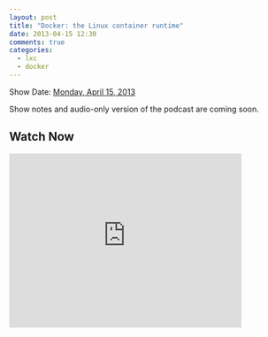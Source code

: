 ```yaml
---
layout: post
title: "Docker: the Linux container runtime"
date: 2013-04-15 12:30
comments: true
categories: 
  - lxc
  - docker
---
```

Show Date:  [Monday, April 15, 2013](http://www.timeanddate.com/worldclock/fixedtime.html?iso=20130415T13&p1=1928)

Show notes and audio-only version of the podcast are coming soon.

Watch Now
---------

<iframe width="420" height="315" src="http://www.youtube.com/embed/LDhrDpz8JQw" frameborder="0" allowfullscreen></iframe>
